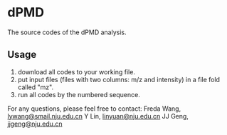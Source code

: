 # dPMD
The source codes of the dPMD analysis.

## Usage
1. download all codes to your working file.
2. put input files (files with two columns: m/z and intensity) in a file fold called "mz".
3. run all codes by the numbered sequence.

For any questions, please feel free to contact:
Freda Wang, lywang@smail.nju.edu.cn
Y Lin, linyuan@nju.edu.cn
JJ Geng, jjgeng@nju.edu.cn
